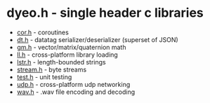 # dyeo.h - single header c libraries

- [cor.h](cor.h) - coroutines
- [dt.h](dt.h) - datatag serializer/deserializer (superset of JSON)
- [gm.h](gm.h) - vector/matrix/quaternion math
- [ll.h](ll.h) - cross-platform library loading
- [lstr.h](lstr.h) - length-bounded strings
- [stream.h](stream.h) - byte streams
- [test.h](test.h) - unit testing
- [udp.h](udp.h) - cross-platform udp networking
- [wav.h](wav.h) - .wav file encoding and decoding